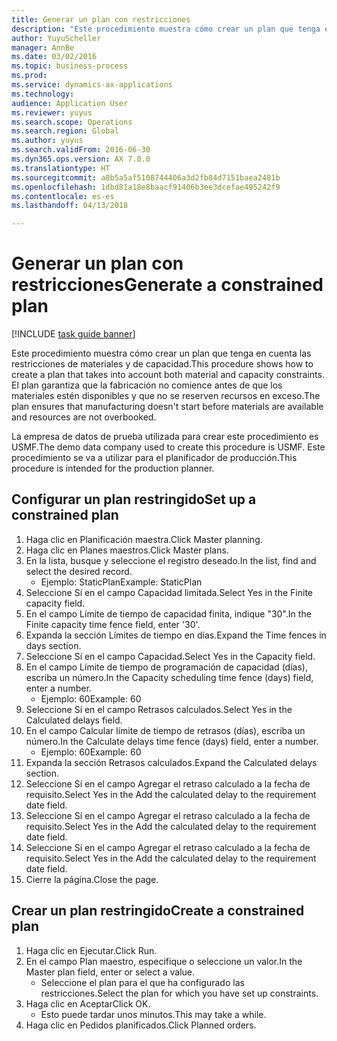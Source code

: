 ```yaml
--- 
title: Generar un plan con restricciones
description: "Este procedimiento muestra cómo crear un plan que tenga en cuenta las restricciones de materiales y de capacidad."
author: YuyuScheller
manager: AnnBe
ms.date: 03/02/2016
ms.topic: business-process
ms.prod: 
ms.service: dynamics-ax-applications
ms.technology: 
audience: Application User
ms.reviewer: yuyus
ms.search.scope: Operations
ms.search.region: Global
ms.author: yuyus
ms.search.validFrom: 2016-06-30
ms.dyn365.ops.version: AX 7.0.0
ms.translationtype: HT
ms.sourcegitcommit: a8b5a5af5108744406a3d2fb84d7151baea2481b
ms.openlocfilehash: 1dbd81a18e8baacf91406b3ee3dcefae495242f9
ms.contentlocale: es-es
ms.lasthandoff: 04/13/2018

---
```

# <a name="generate-a-constrained-plan"></a><span data-ttu-id="ad3bf-103">Generar un plan con restricciones</span><span class="sxs-lookup"><span data-stu-id="ad3bf-103">Generate a constrained plan</span></span>

[!INCLUDE [task guide banner](../../includes/task-guide-banner.md)]

<span data-ttu-id="ad3bf-104">Este procedimiento muestra cómo crear un plan que tenga en cuenta las restricciones de materiales y de capacidad.</span><span class="sxs-lookup"><span data-stu-id="ad3bf-104">This procedure shows how to create a plan that takes into account both material and capacity constraints.</span></span> <span data-ttu-id="ad3bf-105">El plan garantiza que la fabricación no comience antes de que los materiales estén disponibles y que no se reserven recursos en exceso.</span><span class="sxs-lookup"><span data-stu-id="ad3bf-105">The plan ensures that manufacturing doesn't start before materials are available and resources are not overbooked.</span></span> 

<span data-ttu-id="ad3bf-106">La empresa de datos de prueba utilizada para crear este procedimiento es USMF.</span><span class="sxs-lookup"><span data-stu-id="ad3bf-106">The demo data company used to create this procedure is USMF.</span></span> <span data-ttu-id="ad3bf-107">Este procedimiento se va a utilizar para el planificador de producción.</span><span class="sxs-lookup"><span data-stu-id="ad3bf-107">This procedure is intended for the production planner.</span></span>


## <a name="set-up-a-constrained-plan"></a><span data-ttu-id="ad3bf-108">Configurar un plan restringido</span><span class="sxs-lookup"><span data-stu-id="ad3bf-108">Set up a constrained plan</span></span>
1. <span data-ttu-id="ad3bf-109">Haga clic en Planificación maestra.</span><span class="sxs-lookup"><span data-stu-id="ad3bf-109">Click Master planning.</span></span>
2. <span data-ttu-id="ad3bf-110">Haga clic en Planes maestros.</span><span class="sxs-lookup"><span data-stu-id="ad3bf-110">Click Master plans.</span></span>
3. <span data-ttu-id="ad3bf-111">En la lista, busque y seleccione el registro deseado.</span><span class="sxs-lookup"><span data-stu-id="ad3bf-111">In the list, find and select the desired record.</span></span>
    * <span data-ttu-id="ad3bf-112">Ejemplo: StaticPlan</span><span class="sxs-lookup"><span data-stu-id="ad3bf-112">Example: StaticPlan</span></span>  
4. <span data-ttu-id="ad3bf-113">Seleccione Sí en el campo Capacidad limitada.</span><span class="sxs-lookup"><span data-stu-id="ad3bf-113">Select Yes in the Finite capacity field.</span></span>
5. <span data-ttu-id="ad3bf-114">En el campo Límite de tiempo de capacidad finita, indique "30".</span><span class="sxs-lookup"><span data-stu-id="ad3bf-114">In the Finite capacity time fence field, enter '30'.</span></span>
6. <span data-ttu-id="ad3bf-115">Expanda la sección Límites de tiempo en días.</span><span class="sxs-lookup"><span data-stu-id="ad3bf-115">Expand the Time fences in days section.</span></span>
7. <span data-ttu-id="ad3bf-116">Seleccione Sí en el campo Capacidad.</span><span class="sxs-lookup"><span data-stu-id="ad3bf-116">Select Yes in the Capacity field.</span></span>
8. <span data-ttu-id="ad3bf-117">En el campo Límite de tiempo de programación de capacidad (días), escriba un número.</span><span class="sxs-lookup"><span data-stu-id="ad3bf-117">In the Capacity scheduling time fence (days) field, enter a number.</span></span>
    * <span data-ttu-id="ad3bf-118">Ejemplo: 60</span><span class="sxs-lookup"><span data-stu-id="ad3bf-118">Example: 60</span></span>  
9. <span data-ttu-id="ad3bf-119">Seleccione Sí en el campo Retrasos calculados.</span><span class="sxs-lookup"><span data-stu-id="ad3bf-119">Select Yes in the Calculated delays field.</span></span>
10. <span data-ttu-id="ad3bf-120">En el campo Calcular límite de tiempo de retrasos (días), escriba un número.</span><span class="sxs-lookup"><span data-stu-id="ad3bf-120">In the Calculate delays time fence (days) field, enter a number.</span></span>
    * <span data-ttu-id="ad3bf-121">Ejemplo: 60</span><span class="sxs-lookup"><span data-stu-id="ad3bf-121">Example: 60</span></span>  
11. <span data-ttu-id="ad3bf-122">Expanda la sección Retrasos calculados.</span><span class="sxs-lookup"><span data-stu-id="ad3bf-122">Expand the Calculated delays section.</span></span>
12. <span data-ttu-id="ad3bf-123">Seleccione Sí en el campo Agregar el retraso calculado a la fecha de requisito.</span><span class="sxs-lookup"><span data-stu-id="ad3bf-123">Select Yes in the Add the calculated delay to the requirement date field.</span></span>
13. <span data-ttu-id="ad3bf-124">Seleccione Sí en el campo Agregar el retraso calculado a la fecha de requisito.</span><span class="sxs-lookup"><span data-stu-id="ad3bf-124">Select Yes in the Add the calculated delay to the requirement date field.</span></span>
14. <span data-ttu-id="ad3bf-125">Seleccione Sí en el campo Agregar el retraso calculado a la fecha de requisito.</span><span class="sxs-lookup"><span data-stu-id="ad3bf-125">Select Yes in the Add the calculated delay to the requirement date field.</span></span>
15. <span data-ttu-id="ad3bf-126">Cierre la página.</span><span class="sxs-lookup"><span data-stu-id="ad3bf-126">Close the page.</span></span>

## <a name="create-a-constrained-plan"></a><span data-ttu-id="ad3bf-127">Crear un plan restringido</span><span class="sxs-lookup"><span data-stu-id="ad3bf-127">Create a constrained plan</span></span>
1. <span data-ttu-id="ad3bf-128">Haga clic en Ejecutar.</span><span class="sxs-lookup"><span data-stu-id="ad3bf-128">Click Run.</span></span>
2. <span data-ttu-id="ad3bf-129">En el campo Plan maestro, especifique o seleccione un valor.</span><span class="sxs-lookup"><span data-stu-id="ad3bf-129">In the Master plan field, enter or select a value.</span></span>
    * <span data-ttu-id="ad3bf-130">Seleccione el plan para el que ha configurado las restricciones.</span><span class="sxs-lookup"><span data-stu-id="ad3bf-130">Select the plan for which you have set up constraints.</span></span>  
3. <span data-ttu-id="ad3bf-131">Haga clic en Aceptar</span><span class="sxs-lookup"><span data-stu-id="ad3bf-131">Click OK.</span></span>
    * <span data-ttu-id="ad3bf-132">Esto puede tardar unos minutos.</span><span class="sxs-lookup"><span data-stu-id="ad3bf-132">This may take a while.</span></span>  
4. <span data-ttu-id="ad3bf-133">Haga clic en Pedidos planificados.</span><span class="sxs-lookup"><span data-stu-id="ad3bf-133">Click Planned orders.</span></span>


